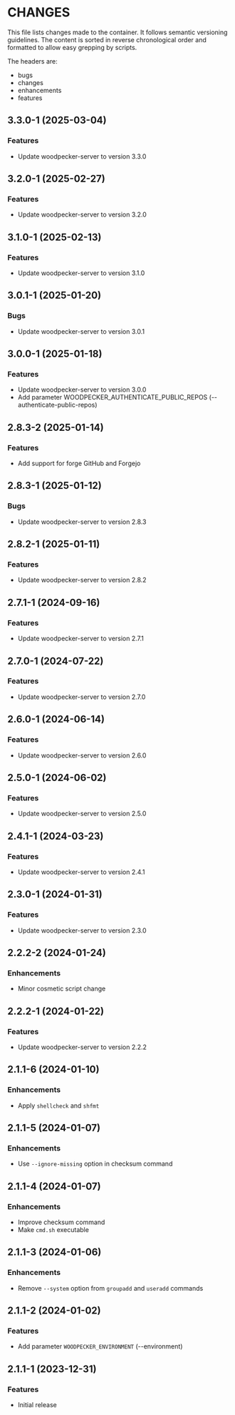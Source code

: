 # CHANGES

This file lists changes made to the container. It follows semantic versioning
guidelines. The content is sorted in reverse chronological order and formatted
to allow easy grepping by scripts.

The headers are:
- bugs
- changes
- enhancements
- features

## 3.3.0-1 (2025-03-04)

### Features

- Update woodpecker-server to version 3.3.0

## 3.2.0-1 (2025-02-27)

### Features

- Update woodpecker-server to version 3.2.0

## 3.1.0-1 (2025-02-13)

### Features

- Update woodpecker-server to version 3.1.0

## 3.0.1-1 (2025-01-20)

### Bugs

- Update woodpecker-server to version 3.0.1

## 3.0.0-1 (2025-01-18)

### Features

- Update woodpecker-server to version 3.0.0
- Add parameter WOODPECKER_AUTHENTICATE_PUBLIC_REPOS (--authenticate-public-repos)

## 2.8.3-2 (2025-01-14)

### Features

- Add support for forge GitHub and Forgejo

## 2.8.3-1 (2025-01-12)

### Bugs

- Update woodpecker-server to version 2.8.3

## 2.8.2-1 (2025-01-11)

### Features

- Update woodpecker-server to version 2.8.2

## 2.7.1-1 (2024-09-16)

### Features

- Update woodpecker-server to version 2.7.1

## 2.7.0-1 (2024-07-22)

### Features

- Update woodpecker-server to version 2.7.0

## 2.6.0-1 (2024-06-14)

### Features

- Update woodpecker-server to version 2.6.0

## 2.5.0-1 (2024-06-02)

### Features

- Update woodpecker-server to version 2.5.0

## 2.4.1-1 (2024-03-23)

### Features

- Update woodpecker-server to version 2.4.1

## 2.3.0-1 (2024-01-31)

### Features

- Update woodpecker-server to version 2.3.0

## 2.2.2-2 (2024-01-24)

### Enhancements

- Minor cosmetic script change

## 2.2.2-1 (2024-01-22)

### Features

- Update woodpecker-server to version 2.2.2

## 2.1.1-6 (2024-01-10)

### Enhancements

- Apply `shellcheck` and `shfmt`

## 2.1.1-5 (2024-01-07)

### Enhancements

- Use `--ignore-missing` option in checksum command

## 2.1.1-4 (2024-01-07)

### Enhancements

- Improve checksum command
- Make `cmd.sh` executable

## 2.1.1-3 (2024-01-06)

### Enhancements

- Remove `--system` option from `groupadd` and `useradd` commands

## 2.1.1-2 (2024-01-02)

### Features

- Add parameter `WOODPECKER_ENVIRONMENT` (--environment)

## 2.1.1-1 (2023-12-31)

### Features

- Initial release
